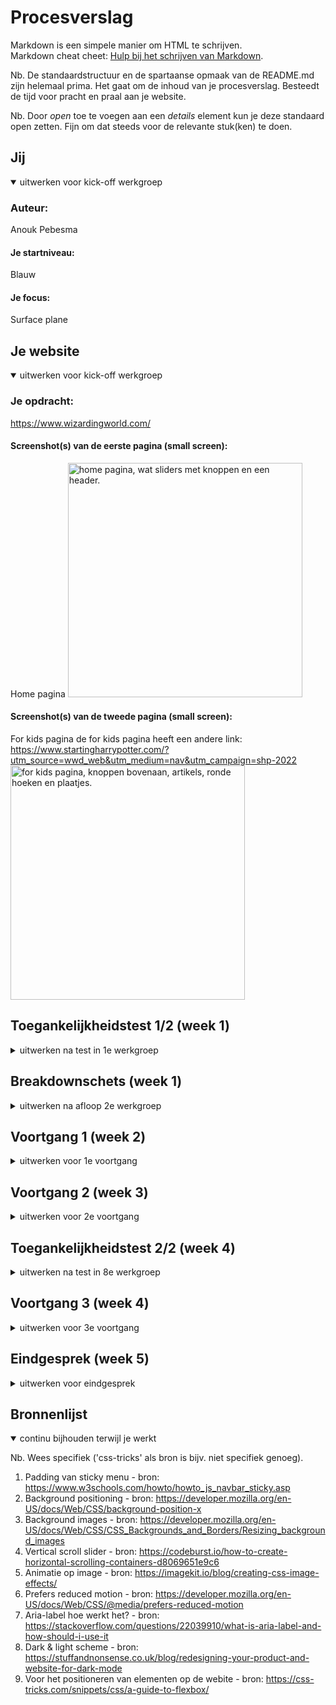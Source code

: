 # Procesverslag
Markdown is een simpele manier om HTML te schrijven.  
Markdown cheat cheet: [Hulp bij het schrijven van Markdown](https://github.com/adam-p/markdown-here/wiki/Markdown-Cheatsheet).

Nb. De standaardstructuur en de spartaanse opmaak van de README.md zijn helemaal prima. Het gaat om de inhoud van je procesverslag. Besteedt de tijd voor pracht en praal aan je website.

Nb. Door *open* toe te voegen aan een *details* element kun je deze standaard open zetten. Fijn om dat steeds voor de relevante stuk(ken) te doen.





## Jij

<details open>
  <summary>uitwerken voor kick-off werkgroep</summary>

  ### Auteur:
  Anouk Pebesma

  #### Je startniveau:
  Blauw

  #### Je focus:
  Surface plane
 
</details>





## Je website

<details open>
  <summary>uitwerken voor kick-off werkgroep</summary>

  ### Je opdracht:
  https://www.wizardingworld.com/ 

  #### Screenshot(s) van de eerste pagina (small screen): 
  Home pagina
  <img src="readme-images/home-pagina-idee.jpg" width="375px" alt="home pagina, wat sliders met knoppen en een header.">

  #### Screenshot(s) van de tweede pagina (small screen):
  For kids pagina
  de for kids pagina heeft een andere link: https://www.startingharrypotter.com/?utm_source=wwd_web&utm_medium=nav&utm_campaign=shp-2022 
  <img src="readme-images/for-kids-pagina-idee.jpg" width="375px" alt="for kids pagina, knoppen bovenaan, artikels, ronde hoeken en plaatjes.">
 
</details>



## Toegankelijkheidstest 1/2 (week 1)

<details>
  <summary>uitwerken na test in 1e werkgroep</summary>

  ### Bevindingen
  Lijst met je bevindingen die in de test naar voren kwamen:

  #### Screenreader
  Hier korte omschrijving (met indien nodig afbeeldingen)
  - Gebruik je toetsenbord om je laptop te bedienen.
  - Begint met een tutorial over hoe de commando's werken.
  - De voice over praat heel snel en zonder pauzes.
  - Het start en stop geluidje lijkt veel op elkaar.
  - Speciale voice over toets, wordt alleen niet duidelijk gezegd wat je ermee moet.
  - Hij vertelt niet hoe je de browser opent, als je het weet hoe je het moet doen lukt het maar anders niet.
  - Hij leest de letters voor die je typt.

  Screenreader met de site:
  - Hij leest wel goed voor wat ieder linkje is en waar je heen gaat. Ook vertelt hij hoeveel onderdelen in de link zit.
  - Hij vertelt alles in de site in een poging. Geen pauzes, niks. 
  - De afbeeldingen leest hij voor als afbeelding. Word niet gezegd wat er op de afbeelding staat.

  Hier een omschrijving van hoe het opgelost kan worden (met indien nodig afbeeldingen)
  - Kijken of je pauzes kan inlassen na ieder stukje tekst / artikel.

  #### Muis en Toetsenbord 
  Hier korte omschrijving (met indien nodig afbeeldingen)
  - Tabt goed naar artikels.
  - Als je een artikel hebt gelezen en je denkt door te tabben naar je homepagina weer, moet je eerst langs alle browser buttons. Er is geen snelle terug naar home knop.
  - Je ziet de focus door een wit kader om de knop.

  Hier een omschrijving van hoe het opgelost kan worden (met indien nodig afbeeldingen)
  - Zowel een kader als de knop zelf een andere kleur maken voor de focus.
  - Onderaan een artikel een terug naar home pagina knop maken.


  #### Motoriek (shocks, elastiekjes)
  Hier korte omschrijving (met indien nodig afbeeldingen)
  - Met 1 hand is het moeilijk om overal bij te komen, je zou eerst je telefoon moeten neerleggen.
  - Typen is moeilijk.
  - Kleine knoppen mis je sneller.

  Hier een omschrijving van hoe het opgelost kan worden (met indien nodig afbeeldingen)
  - Grotere knoppen.


  #### Spasmes Parkinson
  Hier korte omschrijving (met indien nodig afbeeldingen)
  - Kleine letters is moeilijk te lezen.
  - Headings zijn leesbaar.
  - Scrollen werkt prima.
  - Knoppen drukken is moeilijk. Je mist of drukt per ongeluk op een knop.
  - Menu was moeilijk te bereiken.
  - Bij afbeeldingen zijn details minder zichtbaar.

  #### Concentratie (ballon)
  Hier korte omschrijving (met indien nodig afbeeldingen)
  - Plaatjes zijn goed te zien.
  - Snel je flow kwijt.
  - Tekst echt grondig lezen is niet te doen. 

  #### Visueel (brillen, contrast, kleurenblind, dark/light). 
  Hier korte omschrijving (met indien nodig afbeeldingen)
  
  Blurred vision
  - Kleine knoppen zie je moeilijker.
  - Kleine tekst is moeilijk te lezen.

  Protanopia
  - Het werkt prima, alleen je ziet alle kleuren wat anders.

  Deutoranopia
  -  Werkt prima, alles is leesbaar, je ziet alleen de kleuren wat anders.

  Tritanopia
  - Knoppen als login en learn more met en donkere achtergrond zijn goed te lezen, maar wanneer je het met een rode achtergrond hebt, is het vloekend.

  Achromatopsia
  - Geen kleur - werkt allemaal prima.


  Brillen:

  Contrafield loss
  - Telefoon in een bepaalde hoek houden want anders kun je het niet lezen.
  - Kleine letters zijn moeilijk te lezen.

  Low contrast
  - Contraste kleuren zijn een must.
  - Kleine letters kosten wat inspanning om te lezen.

  Hier een omschrijving van hoe het opgelost kan worden (met indien nodig afbeeldingen)

</details>



## Breakdownschets (week 1)

<details>
  <summary>uitwerken na afloop 2e werkgroep</summary>

  ### de hele pagina: Home
  <img src="readme-images/wireframe-breakdown-schets-fed-home.JPEG" width="375px" alt="breakdown van de hele pagina">

  ### de hele pagina: For kids
  <img src="readme-images/breakdown-schets-forkids.JPEG" width="375px" alt="breakdown van de hele pagina">
  

</details>





## Voortgang 1 (week 2)

<details>
  <summary>uitwerken voor 1e voortgang</summary>

  ### Vragen
  1. Hoe maak ik gebruik van meerdere achtergrond foto's?
      Achtergrond foto's kan je invoegen met css. Dus je kan verschillende achtergrond foto's plaatsen, 1 in iedere sectie bijv.
  2. Als je voor surface plane hebt gekozen, moet de website dan ook nog responisve zijn?
      Ja en nee, alleen voor kleine en grote telefoons moet hij responsive zijn, niet responsive voor desktop.
  3. Hoe kan je ervoor zorgen dat je screenreader pauze's neemt en niet van de header tot aan de footer aan een stuk door alles zegt?
      Dit is een instelling in de instellingen van de screenreader, dit kan je dus niet aanpassen in de code.
  4. Hoe moet ik mijn CSS indelen, wat is het handigst?
      Begin met de generieke elementen voor beide pagina's, daarna begin je met de eerste pagina > sections, header, main, etc & daarna doe je hetzelfde
      voor de volgende pagina: sections, header, main, etc.

  
  
  ### Verdere punten vanuit het voortgangsgesprek.
  1. Een logo kan een H1 zijn, alt op het plaatje zetten op een H1, zodat de screenreader dit ziet.
  2. Als je ergens heen gaat is het een link, als je op dezelfde pagina gaat is het een button.
 
 
  
  ### Stand van zaken
  Dit is hoe mijn home pagina eruit zag tijdens het voortgangsgesprek:
  <img src="readme-images/fed-voortgangsgesprek-v1.jpeg" width="375px">

</details>





## Voortgang 2 (week 3)

<details>
  <summary>uitwerken voor 2e voortgang</summary>
 
  ### Vragen
1. Hoe kan ik het best mijn css gebruiken met de 2e pagina? Er zullen namelijk veel selectoren al gebruikt zijn op de eerste pagina in een andere manier dan hoe ik ze zou moeten gebruiken op de tweede pagina.
  
  ### Stand van zaken
  hier dit ging goed & dit was lastig (neem ook screenshots op van delen van je website en code)
1. Voor een tijd heb ik geprutst met mijn slider, in hoe ik of de tekst kon laten stoppen met door elkaar lopen of hoe ik de plaatjes netjes op dezelfde rij kon zetten. Hieronder 2 plaatjes van mijn code:
  <img src="readme-images/html-slider.jpeg" width="375px">
  <img src="readme-images/css-slider.jpeg" width="375px">
  
  Tot nu toe ziet zo de home pagina eruit:
  <img src="readme-images/fed-voortgangsgesprek-v2.jpeg" width="375px">


</details>





## Toegankelijkheidstest 2/2 (week 4)

<details>
  <summary>uitwerken na test in 8e werkgroep</summary>

  ### Bevindingen
  Lijst met je bevindingen die in de test naar voren kwamen (geef ook aan wat er verbeterd is):
  1. Iphone 8 forkids is de achtergrond niet helemaal op het goede formaat.
  2. Home & forkids pagina is het kruisje png in de menu nog niet op github gezet.


  #### Screenreader
  1. Learn more knoppen zijn goed veranderd bij de home pagina, de forkids pagina moet nog.
    - Lean more knoppen kan ik nog kijken met een aria label.
  2. Er is een goede focus bij de knoppen, anderen zien waar je bent met je screen reader als je gebruikt.
  3. De snelheid van je screenreader kan je veranderen bij: toegankelijkheid > voice over > voice over programma > spraak >
     Snelheid. --> de gemiddelde snelheid is 45.
  <img src="readme-images/screenreader.jpeg" width="375px">


  #### Muis en Toetsenbord
  1. Met tabben zie je bij de homepagina niet welk artikel word geselecteerd bij de slider.
  2. Verder zie je duidelijk waar je bent.
  3. Er is een logische volgorde.
  <img src="readme-images/tabben.jpeg" width="375px">

  #### Motoriek (shocks, elastiekjes)
  Met de elastiekjes lukte het goed om door de website heen te klikken.

  #### Visueel (brillen, contrast, kleurenblind, dark/light). 
  1. Met de hemifield loss bril leek er geen probleem te zijn.
  2. Met de combined loss bril kon de <p> wat groter, maar verder was alles goed.
  3. Met de color #0779p bril was alleen op de for kids pagina bij de slider een stukje tekst niet al te goed leesbaar.
  <img src="readme-images/kleur.jpg" width="375px">
  

</details>





## Voortgang 3 (week 4)

<details>
  <summary>uitwerken voor 3e voortgang</summary>

  ### vragen 
  1. Wat houd toegankelijkheid ++ in?
  2. Wat is een praktische manier om je site naar github te zetten
  
  ### Stand van zaken
  hier dit ging goed & dit was lastig (neem ook screenshots op van delen van je website en code)
  1. Ik ben deze week veel bezig geweest om de site in css zo goed mogelijk na te maken. En dan ook beide pagina's css klaar te hebben. 
  2. Verder begonnen met de :root te veranderen in de pagina's en rekening te houden met color scheme preferances. 
  3. Ik heb een thema switch knop gemaakt.
  
  Tot nu toe ziet zo de home pagina eruit:
  
  Home pagina:
  <img src="readme-images/home-v3.png" width="375px">

   Color scheme preferances:
  <img src="readme-images/home-light.png" width="375px">
  <img src="readme-images/home-contrast.png" width="375px">
  

  For kids pagina:
  <img src="readme-images/forkids-v2.png" width="375px">

  Color scheme preferances:
  <img src="readme-images/forkids-contrast.png" width="375px">
  <img src="readme-images/forkids-light.png" width="375px">
  

</details>





## Eindgesprek (week 5)

<details>
  <summary>uitwerken voor eindgesprek</summary>

  ### 5 dingen van surface plane
  1. Dark / light mode
  Ik heb mijn laptop altijd op dark mode staan, dus ik ben ook begonnen met het designen van de dark mode. Ik heb gezien dat hij bij anderen begon met de light modus, maar dan ziet het er toch net wat anders uit.
  2. Custom theme
  Ik heb bij de home pagina aan de onderkant van de pagina een thema switch button staan. Als je hier op klikt veranderd het thema naar een kerst thema.
  3. Animatie toevoegen
  Ik heb bij de for kids pagina een animatie op het uil plaatje toegevoegd. 
  4. Geluid toevoegen
  Als je op de animatie drukt van nummer 3, dan speelt er een hogwarts liedje af.
  5. Toegankelijkheid ++
  - Op beide pagina's is er een meer contrast mode. 
  - Ik heb met een aria-label gewerkt bij de buttons zodat er geen leer meer of bekijk knoppen zijn. 
  - Op de animatie is er een reduced motion modes, voor als je ziek word van het constante gedraai van de uil. Hij zal dan stoppen met draaien.


  ### Je uitkomst - karakteristiek screenshots:
  Home pagina:

  <img src="readme-images/home-dark-v4.png" width="375px" alt="Dark modus home pagina">
  <img src="readme-images/home-light-v4.png" width="375px" alt="Light modus home pagina">
  <img src="readme-images/home-contrast-v4.png" width="375px" alt="More contrast modus home pagina">

  For kids pagina:

  <img src="readme-images/forkids-dark-v4.png" width="375px" alt="Dark modus for kids pagina">
  <img src="readme-images/forkids-light-v4.png" width="375px" alt="Light modus for kids pagina">
  <img src="readme-images/forkids-contrast-v4.png" width="375px" alt="More contrast modus for kids pagina">

  ### Dit ging goed/Heb ik geleerd: 
  Ik heb geleerd hoe :root werkt en hoe ik hiermee met weinig moeite toch dingen zoals een thema switcher kan maken of rekening kan houden met ligt en dark mode of contrast.
  <img src="readme-images/screen-home-roots.png" width="375px" alt="roots code van home pagina">
  <img src="readme-images/screen-theme-roots.png" width="375px" alt="roots code van de kerst thema switcher">
  <img src="readme-images/screen-forkids-roots.png" width="375px" alt="roots code van de for kids pagina">


  ### Dit was lastig/Is niet gelukt:
  Korte omschrijving met plaatjes

  <img src="readme-images/" width="375px" alt="bummer">
</details>





## Bronnenlijst

<details open>
  <summary>continu bijhouden terwijl je werkt</summary>

  Nb. Wees specifiek ('css-tricks' als bron is bijv. niet specifiek genoeg).

  1. Padding van sticky menu - bron: https://www.w3schools.com/howto/howto_js_navbar_sticky.asp
  2. Background positioning - bron: https://developer.mozilla.org/en-US/docs/Web/CSS/background-position-x
  3. Background images - bron: https://developer.mozilla.org/en-US/docs/Web/CSS/CSS_Backgrounds_and_Borders/Resizing_background_images
  4. Vertical scroll slider - bron: https://codeburst.io/how-to-create-horizontal-scrolling-containers-d8069651e9c6
  5. Animatie op image - bron: https://imagekit.io/blog/creating-css-image-effects/
  6. Prefers reduced motion - bron: https://developer.mozilla.org/en-US/docs/Web/CSS/@media/prefers-reduced-motion 
  7. Aria-label hoe werkt het? - bron: https://stackoverflow.com/questions/22039910/what-is-aria-label-and-how-should-i-use-it
  8. Dark & light scheme - bron: https://stuffandnonsense.co.uk/blog/redesigning-your-product-and-website-for-dark-mode
  9. Voor het positioneren van elementen op de webite - bron: https://css-tricks.com/snippets/css/a-guide-to-flexbox/
  

</details>
